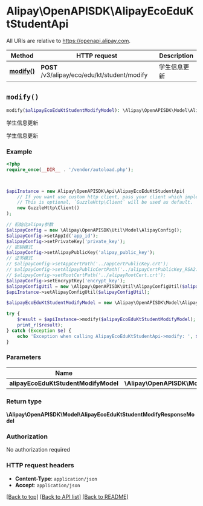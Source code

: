 # Alipay\OpenAPISDK\AlipayEcoEduKtStudentApi

All URIs are relative to https://openapi.alipay.com.

Method | HTTP request | Description
------------- | ------------- | -------------
[**modify()**](AlipayEcoEduKtStudentApi.md#modify) | **POST** /v3/alipay/eco/edu/kt/student/modify | 学生信息更新


## `modify()`

```php
modify($alipayEcoEduKtStudentModifyModel): \Alipay\OpenAPISDK\Model\AlipayEcoEduKtStudentModifyResponseModel
```

学生信息更新

学生信息更新

### Example

```php
<?php
require_once(__DIR__ . '/vendor/autoload.php');



$apiInstance = new Alipay\OpenAPISDK\Api\AlipayEcoEduKtStudentApi(
    // If you want use custom http client, pass your client which implements `GuzzleHttp\ClientInterface`.
    // This is optional, `GuzzleHttp\Client` will be used as default.
    new GuzzleHttp\Client()
);

// 初始化alipay参数
$alipayConfig = new \Alipay\OpenAPISDK\Util\Model\AlipayConfig();
$alipayConfig->setAppId('app_id');
$alipayConfig->setPrivateKey('private_key');
// 密钥模式
$alipayConfig->setAlipayPublicKey('alipay_public_key');
// 证书模式
// $alipayConfig->setAppCertPath('../appCertPublicKey.crt');
// $alipayConfig->setAlipayPublicCertPath('../alipayCertPublicKey_RSA2.crt');
// $alipayConfig->setRootCertPath('../alipayRootCert.crt');
$alipayConfig->setEncryptKey('encrypt_key');
$alipayConfigUtil = new \Alipay\OpenAPISDK\Util\AlipayConfigUtil($alipayConfig);
$apiInstance->setAlipayConfigUtil($alipayConfigUtil);

$alipayEcoEduKtStudentModifyModel = new \Alipay\OpenAPISDK\Model\AlipayEcoEduKtStudentModifyModel(); // \Alipay\OpenAPISDK\Model\AlipayEcoEduKtStudentModifyModel

try {
    $result = $apiInstance->modify($alipayEcoEduKtStudentModifyModel);
    print_r($result);
} catch (Exception $e) {
    echo 'Exception when calling AlipayEcoEduKtStudentApi->modify: ', $e->getMessage(), PHP_EOL;
}
```

### Parameters

Name | Type | Description  | Notes
------------- | ------------- | ------------- | -------------
 **alipayEcoEduKtStudentModifyModel** | **\Alipay\OpenAPISDK\Model\AlipayEcoEduKtStudentModifyModel**|  | [optional]

### Return type

**\Alipay\OpenAPISDK\Model\AlipayEcoEduKtStudentModifyResponseModel**

### Authorization

No authorization required

### HTTP request headers

- **Content-Type**: `application/json`
- **Accept**: `application/json`

[[Back to top]](#) [[Back to API list]](../../README.md#api-endpoints)
[[Back to README]](../../README.md)
